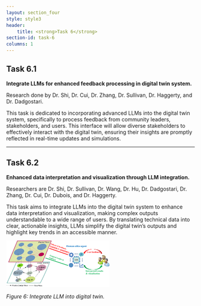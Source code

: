 ```yaml
---
layout: section_four
style: style3
header:
    title: <strong>Task 6</strong>
section-id: task-6
columns: 1
---
```


## <strong>Task 6.1</strong>

**Integrate LLMs for enhanced feedback processing in digital twin system.**

Research done by Dr. Shi, Dr. Cui, Dr. Zhang, Dr. Sullivan, Dr. Haggerty, and
Dr. Dadgostari.

This task is dedicated to incorporating advanced LLMs into the digital twin
system, specifically to process feedback from community leaders, stakeholders,
and users. This interface will allow diverse stakeholders to effectively
interact with the digital twin, ensuring their insights are promptly reflected
in real-time updates and simulations.

---

## <strong>Task 6.2</strong>

**Enhanced data interpretation and visualization through LLM integration.**

Researchers are Dr. Shi, Dr. Sullivan, Dr. Wang, Dr. Hu, Dr. Dadgostari,
Dr. Zhang, Dr. Cui, Dr. Dubois, and Dr. Haggerty.

This task aims to integrate LLMs into the digital twin system to enhance data
interpretation and visualization, making complex outputs understandable to a
wide range of users. By translating technical data into clear, actionable
insights, LLMs simplify the digital twin’s outputs and highlight key trends in
an accessible manner.

<img src="/images/research-tasks/task-6-2.png" alt="Integrate LLM for feedback
processing" style="width: 55%; height: auto;">

*Figure 6: Integrate LLM into digital twin.*

